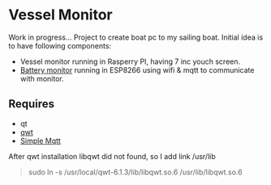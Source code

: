 # Vessel Monitor
Work in progress...
Project to create boat pc to my sailing boat. Initial idea is to have following components:
 - Vessel monitor running in Rasperry PI, having 7 inc youch screen.
 - [Battery monitor](https://github.com/abrox/bms) running in ESP8266 using wifi & mqtt to communicate with monitor.
 

## Requires
- qt
- [qwt](http://qwt.sourceforge.net/)
- [Simple Mqtt](https://github.com/abrox/simplemqtt) 

After qwt installation libqwt did not found, so I add link /usr/lib
>sudo ln -s /usr/local/qwt-6.1.3/lib/libqwt.so.6 /usr/lib/libqwt.so.6
